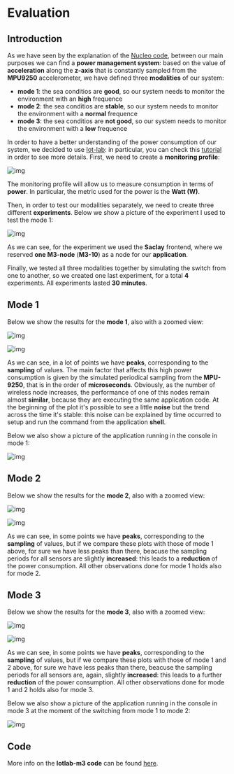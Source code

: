 # Evaluation

## Introduction
As we have seen by the explanation of the [Nucleo code](https://github.com/IlKaiser/IoT_Group-Project/blob/main/nucleo_code/README.md), between our main purposes we can find a **power management system**: based on the value of **acceleration** along the **z-axis** that is constantly sampled from the **MPU9250** accelerometer, we have defined three **modalities** of our system:
- **mode 1**: the sea conditios are **good**, so our system needs to monitor the environment with an **high** frequence
- **mode 2**: the sea conditios are **stable**, so our system needs to monitor the environment with a **normal** frequence
- **mode 3**: the sea conditios are **not good**, so our system needs to monitor the environment with a **low** frequence

In order to have a better understanding of the power consumption of our system, we decided to use [Iot-lab](https://www.iot-lab.info/): in particular, you can check this [tutorial](https://iot-lab.github.io/docs/tools/consumption-monitoring/) in order to see more details.
First, we need to create a **monitoring profile**: 

![img](https://github.com/IlKaiser/IoT_Group-Project/blob/main/evaluation/images/eval-monitoring-profile.png)

The monitoring profile will allow us to measure consumption in terms of **power**. In particular, the metric used for the power is the **Watt (W)**. 

Then, in order to test our modalities separately, we need to create three different **experiments**. Below we show a picture of the experiment I used to test the mode 1:

![img](https://github.com/IlKaiser/IoT_Group-Project/blob/main/evaluation/images/eval-experiment.png)

As we can see, for the experiment we used the **Saclay** frontend, where we reserved **one M3-node** (**M3-10**) as a node for our **application**.

Finally, we tested all three modalities together by simulating the switch from one to another, so we created one last experiment, for a total **4** experiments. All experiments lasted **30 minutes**.

## Mode 1
Below we show the results for the **mode 1**, also with a zoomed view:

![img](https://github.com/IlKaiser/IoT_Group-Project/blob/main/evaluation/images/power-consumption-pm-1.png)

![img](https://github.com/IlKaiser/IoT_Group-Project/blob/main/evaluation/images/power-consumption-pm-1-zoom.png)

As we can see, in a lot of points we have **peaks**, corresponding to the **sampling** of values. The main factor that affects this high power consumption is given by the simulated periodical sampling from the **MPU-9250**, that is in the order of **microseconds**. Obviously, as the number of wireless node increases, the performance of one of this nodes remain almost **similar**, because they are executing the same application code. At the beginning of the plot it's possible to see a little **noise** but the trend across the time it's stable: this noise can be explained by time occurred to setup and run the command from the application **shell**.

Below we also show a picture of the application running in the console in mode 1:

![img](https://github.com/IlKaiser/IoT_Group-Project/blob/main/evaluation/images/console-pm-not-general.png)

## Mode 2
Below we show the results for the **mode 2**, also with a zoomed view:

![img](https://github.com/IlKaiser/IoT_Group-Project/blob/main/evaluation/images/power-consumption-pm-2.png)

![img](https://github.com/IlKaiser/IoT_Group-Project/blob/main/evaluation/images/power-consumption-pm-2-zoom.png)

As we can see, in some points we have **peaks**, corresponding to the **sampling** of values, but if we compare these plots with those of mode 1 above, for sure we have less peaks than there, beacuse the sampling periods for all sensors are slightly **increased**: this leads to a **reduction** of the power consumption. All other observations done for mode 1 holds also for mode 2.

## Mode 3
Below we show the results for the **mode 3**, also with a zoomed view:

![img](https://github.com/IlKaiser/IoT_Group-Project/blob/main/evaluation/images/power-consumption-pm-3.png)

![img](https://github.com/IlKaiser/IoT_Group-Project/blob/main/evaluation/images/power-consumption-pm-3-zoom.png)

As we can see, in some points we have **peaks**, corresponding to the **sampling** of values, but if we compare these plots with those of mode 1 and 2 above, for sure we have less peaks than there, beacuse the sampling periods for all sensors are, again, slightly **increased**: this leads to a further **reduction** of the power consumption. All other observations done for mode 1 and 2 holds also for mode 3.

Below we also show a picture of the application running in the console in mode 3 at the moment of the switching from mode 1 to mode 2:

![img](https://github.com/IlKaiser/IoT_Group-Project/blob/main/evaluation/images/switch_from_1_to_2.png)

## Code
More info on the **Iotlab-m3 code** can be found [here](https://github.com/IlKaiser/IoT_Group-Project/blob/main/evaluation/iotlab-m3-code.md).
